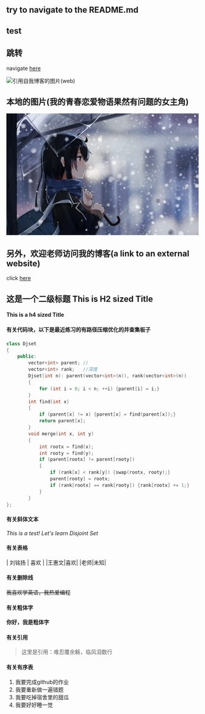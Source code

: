 ## try to navigate to the README.md

## test
## 跳转
navigate [here](README.md)

![引用自我博客的图片(web)](https://img-blog.csdnimg.cn/20210425143046399.jpg?x-oss-process=image/watermark,type_ZmFuZ3poZW5naGVpdGk,shadow_10,text_aHR0cHM6Ly9ibG9nLmNzZG4ubmV0L20wXzQ4Nzc1MzE5,size_16,color_FFFFFF,t_70#pic_center)

## 本地的图片(我的青春恋爱物语果然有问题的女主角)
![local pic](YoukiNa.png)


## 另外，欢迎老师访问我的博客(a link to an external website)
click [here](http://mingyangovo.gitee.io/liumingyang/)

## 这是一个二级标题 This is H2 sized Title

#### This is a h4 sized Title

#### 有关代码块，以下是最近练习的有路径压缩优化的并查集板子
```cpp
class Djset
{
    public:
        vector<int> parent;	//
        vector<int> rank;	//深度
        Djset(int n): parent(vector<int>(n)), rank(vector<int>(n))
        {
            for (int i = 0; i < n; ++i) {parent[i] = i;}
        }
        int find(int x)
        {
            if (parent[x] != x) {parent[x] = find(parent[x]);}
            return parent[x];
        }
        void merge(int x, int y)
        {
            int rootx = find(x);
            int rooty = find(y);
            if (parent[rootx] != parent[rooty]) 
            {
                if (rank[x] < rank[y]) {swap(rootx, rooty);}
                parent[rooty] = rootx;
                if (rank[rootx] == rank[rooty]) {rank[rootx] += 1;}
            }
        }
};
```
#### 有关斜体文本
*This is a test! Let's learn Disjoint Set*

#### 有关表格
| 刘铭扬 | 喜欢 |
|王惠文|喜欢|
|老师|未知|
#### 有关删除线
~~我喜欢学英语，我热爱编程~~ 

#### 有关粗体字
**你好，我是粗体字**

#### 有关引用
> 这里是引用：难忍覆余觞，临风泪数行


#### 有关有序表
 1. 我要完成github的作业
 2. 我要重新做一遍错题
 3. 我要吃掉宿舍里的甜瓜
 4. 我要好好睡一觉